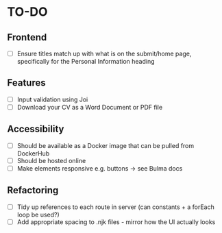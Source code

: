 
# TO-DO

## Frontend
- [ ] Ensure titles match up with what is on the submit/home page, specifically for the Personal Information heading

## Features
- [ ] Input validation using Joi
- [ ] Download your CV as a Word Document or PDF file

## Accessibility
- [ ] Should be available as a Docker image that can be pulled from DockerHub
- [ ] Should be hosted online
- [ ] Make elements responsive e.g. buttons -> see Bulma docs

## Refactoring
- [ ] Tidy up references to each route in server (can constants + a forEach loop be used?)
- [ ] Add appropriate spacing to .njk files - mirror how the UI actually looks